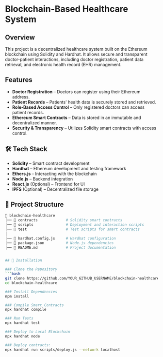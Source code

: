 # Blockchain-Based Healthcare System  

## Overview  
This project is a decentralized healthcare system built on the Ethereum blockchain using Solidity and Hardhat. It allows secure and transparent doctor-patient interactions, including doctor registration, patient data retrieval, and electronic health record (EHR) management.

## Features  
- **Doctor Registration** – Doctors can register using their Ethereum address.  
- **Patient Records** – Patients' health data is securely stored and retrieved.  
- **Role-Based Access Control** – Only registered doctors can access patient records.  
- **Ethereum Smart Contracts** – Data is stored in an immutable and decentralized manner.  
- **Security & Transparency** – Utilizes Solidity smart contracts with access control.  

## 🛠 Tech Stack  
- **Solidity** – Smart contract development  
- **Hardhat** – Ethereum development and testing framework  
- **Ethers.js** – Interacting with the blockchain  
- **Node.js** – Backend integration  
- **React.js** (Optional) – Frontend for UI  
- **IPFS** (Optional) – Decentralized file storage  

## 📂 Project Structure  
```bash
📂 blockchain-healthcare
│── 📁 contracts             # Solidity smart contracts
│── 📁 scripts               # Deployment and interaction scripts
│── 📁 test                  # Test scripts for smart contracts
│
│── 📜 hardhat.config.js     # Hardhat configuration
│── 📜 package.json          # Node.js dependencies
│── 📜 README.md             # Project documentation


## 🔧 Installation  

### Clone the Repository  
```bash
git clone https://github.com/YOUR_GITHUB_USERNAME/blockchain-healthcare.git 
cd blockchain-healthcare

### Install Dependencies
npm install

### Compile Smart Contracts
npx hardhat compile

### Run Tests
npx hardhat test

### Deploy to Local Blockchain
npx hardhat node

### Deploy contracts:
npx hardhat run scripts/deploy.js --network localhost